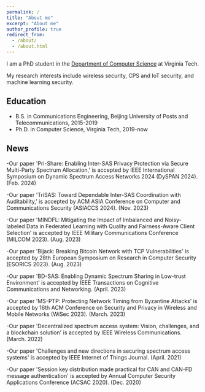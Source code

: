 ```yaml
---
permalink: /
title: "About me"
excerpt: "About me"
author_profile: true
redirect_from: 
  - /about/
  - /about.html
---
```


I am a PhD student in the [Department of Computer Science]([[https://cs.vt.edu/]]) at Virginia Tech. 

My research interests include wireless security, CPS and IoT security, and machine learning security.



## Education
* B.S. in Communications Engineering, Beijing University of Posts and Telecommunications, 2015-2019
* Ph.D. in Computer Science, Virginia Tech, 2019-now


## News
-Our paper 'Pri-Share: Enabling Inter-SAS Privacy Protection via Secure Multi-Party Spectrum Allocation,' is accepted by IEEE International Symposium on Dynamic Spectrum Access Networks 2024 (DySPAN 2024). (Feb. 2024)

-Our paper 'TriSAS: Toward Dependable Inter-SAS Coordination with Auditability,' is accepted by ACM ASIA Conference on Computer and Communications Security (ASIACCS 2024). (Nov. 2023)

-Our paper 'MINDFL: Mitigating the Impact of Imbalanced and Noisy-labeled Data in Federated Learning with Quality and Fairness-Aware Client Selection' is accepted by IEEE Military Communications Conference (MILCOM 2023). (Aug. 2023)

-Our paper 'Bijack: Breaking Bitcoin Network with TCP Vulnerabilities' is accepted by 28th European Symposium on Research in Computer Security (ESORICS 2023). (Aug. 2023)

-Our paper 'BD-SAS: Enabling Dynamic Spectrum Sharing in Low-trust Environment' is accepted by IEEE Transactions on Cognitive Communications and Networking. (April. 2023)

-Our paper 'MS-PTP: Protecting Network Timing from Byzantine Attacks' is accepted by 16th ACM Conference on Security and Privacy in Wireless and Mobile Networks (WiSec 2023). (March. 2023)

-Our paper 'Decentralized spectrum access system: Vision, challenges, and a blockchain solution' is accepted by IEEE Wireless Communications. (March. 2022)

-Our paper 'Challenges and new directions in securing spectrum access systems' is accepted by IEEE Internet of Things Journal. (April. 2021)

-Our paper 'Session key distribution made practical for CAN and CAN-FD message authentication' is accepted by Annual Computer Security Applications Conference (ACSAC 2020). (Dec. 2020)
